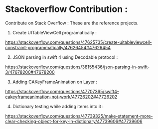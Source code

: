 # Stackoverflow Contribution : 
Contribute on Stack Overflow : These are the reference projects.

01. Create UITableViewCell programatically : 

https://stackoverflow.com/questions/47625735/create-uitableviewcell-constraint-programmatically/47626454#47626454

02. JSON parsing in swift 4 using Decodable protocol :

https://stackoverflow.com/questions/38155436/json-parsing-in-swift-3/47678200#47678200

03. Adding CAKeyFrameAnimation on Layer :

https://stackoverflow.com/questions/47707365/swift4-cakeyframeanimation-not-work/47726202#47726202

04. Dictionary testing while adding items into it :

https://stackoverflow.com/questions/47739325/make-statement-more-clear-checking-object-for-key-in-dictionary/47739606#47739606




